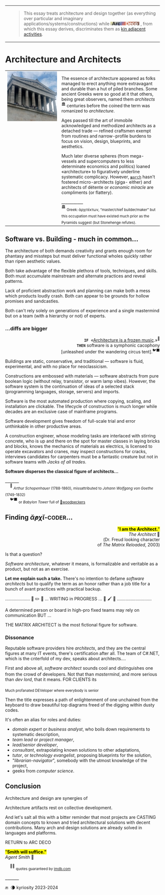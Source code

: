 <table><tr>
 <td widh="39%"></td>
 <td><blockquote>
This essay treats architecture and design together (as everything over particular and imaginary applications/systems/constructions) while
<picture><img alt="&nbsp;Arc Deco" src="../../../../_rsc/_img/ArcDeco/ArcDeco-bar-12px.jpg" 
title="Arc&nbsp;&nbsp;&nbsp;&nbsp;&nbsp;ARChitecture&#013;&#010;D&nbsp;&nbsp;&nbsp;&nbsp;&nbsp;&nbsp;&nbsp;Design&#013;&#010;e&nbsp;&nbsp;&nbsp;&nbsp;&nbsp;&nbsp;&nbsp;&nbsp;dEvelopment&#013;&#010;co&nbsp;&nbsp;&nbsp;&nbsp;&nbsp;&nbsp;COde" /></picture>
, from which this essay derives, discriminates them as <a href="../../../../software/ArcDeco/README+/03.Stripes">kin adjacent activities</a>.
 </blockquote></td></tr></table>

# Architecture and Architects

<table><tr valign="top">
 <td widh="35%">
  <picture><img alt="&nbsp;Germany-Danube-Walhalla" src="../../../../_rsc/_img/photo/blog/2024.DE-Danube-Walhalla.jpg" 
 title="Walhalla Hall of Fame, built 1820-1842, on the river Danube, Bavaria"/></picture>
 </td><td width="65%">
<p>The essence of architecture appeared as folks managed to erect anything more extravagant and durable than a hut of piled branches. Some ancient Greeks were so good at it that others, being great observers, named them <i>architects</i><sup>🏛️</sup> centuries before the coined the term was romanized to <i>architecture</i>.</p>
<p>Ages passed till the art of immobile acknowledged and methodized architects as a detached trade &mdash; 
refined craftsmen exempt from routines and narrow-profile burdens to focus on vision, design, blueprints, and aesthetics.</p>
<p>Much later diverse spheres (from mega-vessels and supercomputers to less determinate economics and politics) loaned «architecture» to figuratively underline systematic complicacy. However, <span title="Microarchitecture of hardware systems"><ins><code><b>μ</b>arch</ins></code></span> hasn't fostered micro-architects (giga- either) and architects of détente or <em>economic miracle</em> are compliments (or flattery).</p>
___________<br />
<sup>🏛️</sup> <sub>Greek: ἀρχιτέκτων, “master/chief builder/maker" but this occupation must have existed much prior as the Pyramids suggest (but Stonehenge refutes).</sub>
 </td></tr></table>

## Software vs. Building - much in common...

The architecture of both demands creativity and grants enough room for phantasy and missteps but must deliver functional wholes quickly rather than ripen aesthetic values.

Both take advantage of the flexible plethora of tools, techniques, and skills. Both must accumulate mainstream and alternate practices and reveal patterns.

Lack of proficient abstraction work and planning can make both a mess which products loudly crash. Both can appear to be grounds for hollow promises and sandcastles.

Both can't rely solely on generations of experience and a single mastermind but on a team (with a hierarchy or not) of experts.

### ...diffs are bigger

<p dir=rtl><sup>🎼</sup>«.<b><code>IF</code></b>&nbsp;<span title=":Full original quote (DE-de)&#013;&#010;.Architektur ist gefrorene Musik»&#013;&#010;Möge es immer beschwingt und)&#013;&#010;«(!harmonisch zugehen in diesem Haus">
 «<ins>Architecture is a frozen music</ins></span><br />
<b><code>THEN</code></b>&nbsp;software is a symphonic cacophony<br />
 <sup>🐦‍⬛</sup>.[unleashed under the wandering circus tent]</p>

Buildings are static, conservative, and traditional &mdash; software is fluid, experimental, and with no place for neoclassicism. 

Constructions are embossed with materials &mdash; software abstracts from pure boolean logic (without relay, transistor, or warm lamp vibes). However, the software system is the continuation of ideas of a selected stack (programming languages, storage, servers) and imports.

Software is the most automated production where copying, scaling, and installation are clickable. The lifecycle of construction is much longer while decades are an exclusive case of mainframe programs.

Software development gives freedom of full-scale trial and error unthinkable in other productive areas.

A construction engineer, whose modeling tasks are interlaced with stirring concrete, who is up and there on the spot for master classes in laying bricks and blocks, knows the mechanics of materials as electrics, is licensed to operate excavators and cranes, may inspect constructions for cracks, interviews candidates for carpenters must be a fantastic creature but not in software teams with _Jacks of all trades_.

**Software disperses the classical figure of architects...**

\_______\
&nbsp;&nbsp;&nbsp;&nbsp;<sup>🎼</sup> <sub>_Arthur Schopenhauer_ (1788-1860), missattributed to _Johann Wolfgang von Goethe_ (1749-1832)</sub>\
&nbsp;&nbsp;&nbsp;&nbsp;<sup>🐦‍⬛</sup> <sub>or _Babylon Tower_ full of [💬woodpeckers](../../quotes/README+/aside/controversy.md#woodpecker)</sub> 


## Finding _ᾰ̓ρχῐ_-<small>CODER</small>...

<p dir=rtl><mark>"<b>.I am the Architect</b>"</mark><br />🎦&nbsp;<i>The Architect</i><br/>Dr. Freud looking character)<br/>(of <i>The Matrix Reloaded</i>, 2003</p>

Is that a question? 

*Software architecture*, whatever it means, is formalizable and veritable as a product, but not as an exercise. 

**Let me explain such a take.**  There's no intention to defame _software architects_ but to qualify the term as an honor rather than a job title for a bunch of avant practices with practical backup.

.................... 🚧 :pencil2: 🚧 ... WRITING in PROGRESS ... 🚧 :paintbrush: 🚧 ............................

A determined person or board in high-pro fixed teams may rely on communication BUT ...

THE MATRIX ARCHITECT is the most fictional figure for software.

### Dissonance

Reputable software providers hire _architects_, and they are the central figures at many IT events, there's certification after all.
The team of C#.NET, which is the cnterfold of my dev, speaks about architects....

First and above all, *software architect* sounds cool and distinguishes one from the crowd of developers<sup></sup>. Not that than _mastermind_, and more serious than _dev lord_, that it means. FOR CLIENTS its

<sub>Much profanated DEVeloper where everybody is senior</sub>

Then the title expresses a path of enlightenment of one unchained from the keyboard to draw beautiful top diagrams freed of the digging within dusty codes. 

It's often an alias for roles and duties:

* _domain expert_ or _business analyst_, who boils down requirements to systematic description,
* _team lead_ or _project manager_,
* _lead_/_senior developer_,
* _consultant_, extrapolating known solutions to other adaptations,
* _tutor_, or _technology evangelist_, proposing blueprints for the solution,
* "*librarian-navigator*", somebody with the utmost knowledge of the project,
* geeks from _computer science_.

## Conclusion

Architecture and design are synergies of 

Architecture artifacts rest on collective development.


And let's salt all this with a bitter reminder that most projects are CASTING domain concepts to known and tried architectural solutions with decent contributions. Many arch and design solutions are already solved in languages and platforms.

RETURN to ARC DECO

<mark>"**Smith will suffice."**</mark>\
_Agent Smith_ 🔨

&nbsp;&nbsp;&nbsp;&nbsp;<sup>🎦🔨</sup> <sub>quotes guaranteed by [imdb.com](https://www.imdb.com/title/tt0234215/quotes/?ref_=tt_trv_qu)</sub>

\_______

 🔚 &nbsp;🌘 kyriosity 2023-2024 

